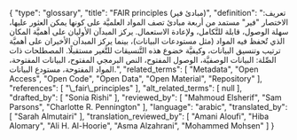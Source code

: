 {
    "type": "glossary",
    "title": "FAIR principles (مبادئ فير)",
    "definition": "تعريف: الاختصار \"فير\" مستمد من أربعة مبادئ تصف المواد العلميَّة على كونها يمكن العثور عليها، سهلة الوصول، قابلة للتَّكامل، ولإعادة الاستعمال.  يركز المبدآن الأوليان على أهميَّة المكان الذي تٌحفظ فيه المواد (مثل مستودعات البيانات)، بينما يركز المبدآن الأخيران على أهميَّة ترتيب وتنسيق البيانات، وكيفيَّة خضوع هذه التَّنسيقات للتَّغير مستقبلًا.  المصطلحات ذات الصِّلة: البيانات الوصفيَّة، الوصول المفتوح، النص البرمجي المفتوح، البيانات المفتوحة، المواد المفتوحة، مستودع البيانات.",
    "related_terms": [
        "Metadata",
        "Open Access",
        "Open Code",
        "Open Data",
        "Open Material",
        "Repository"
    ],
    "references": [
        "\\_fair\\_principles"
    ],
    "alt_related_terms": [
        null
    ],
    "drafted_by": [
        "Sonia Rishi"
    ],
    "reviewed_by": [
        "Mahmoud Elsherif",
        "Sam Parsons",
        "Charlotte R. Pennington"
    ],
    "language": "arabic",
    "translated_by": [
        "Sarah Almutairi"
    ],
    "translation_reviewed_by": [
        "Amani Aloufi",
        "Hiba Alomary",
        "Ali H. Al-Hoorie",
        "Asma Alzahrani",
        "Mohammed Mohsen"
    ]
}